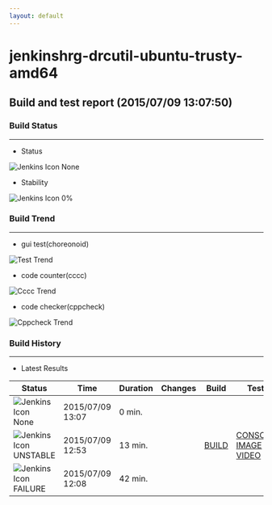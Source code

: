 ```yaml
---
layout: default
---
```

# jenkinshrg-drcutil-ubuntu-trusty-amd64
## Build and test report (2015/07/09 13:07:50)
### Build Status
___
* Status
  
![Jenkins Icon](http://jenkinshrg.github.io/images/48x48/yellow_anime.png)
None
  
* Stability
  
![Jenkins Icon](http://jenkinshrg.github.io/images/48x48/health-00to19.png)
0%
  
### Build Trend
___
* gui test(choreonoid)
  
![Test Trend](http://jenkinshrg.github.io/jenkinshrg-drcutil-ubuntu-trusty-amd64/test.png)
  
* code counter(cccc)
  
![Cccc Trend](http://jenkinshrg.github.io/jenkinshrg-drcutil-ubuntu-trusty-amd64/cccc.png)
  
* code checker(cppcheck)
  
![Cppcheck Trend](http://jenkinshrg.github.io/jenkinshrg-drcutil-ubuntu-trusty-amd64/cppcheck.png)
  
### Build History
___
* Latest Results
  
|Status|Time|Duration|Changes|Build|Test|Note|
|---|---|---|---|---|---|---|
|![Jenkins Icon](http://jenkinshrg.github.io/images/24x24/nobuilt.png)None|2015/07/09 13:07|0 min.|||| |
|![Jenkins Icon](http://jenkinshrg.github.io/images/24x24/yellow.png)UNSTABLE|2015/07/09 12:53|13 min.||[BUILD](https://drive.google.com/file/d/0B54sHwaxmuM4NWNqY1J2cDlxbzg/view?usp=drivesdk) |[CONSOLE](https://drive.google.com/file/d/0B54sHwaxmuM4MnFzVGpQWHgwWXM/view?usp=drivesdk) [IMAGE](https://drive.google.com/file/d/0B54sHwaxmuM4Z1Q3VFJzQ2RlbHc/edit?usp=drivesdk) [VIDEO](https://drive.google.com/file/d/0B54sHwaxmuM4VV9LNDItSXFOVk0/edit?usp=drivesdk) |STOP RED|
|![Jenkins Icon](http://jenkinshrg.github.io/images/24x24/red.png)FAILURE|2015/07/09 12:08|42 min.|||| |
